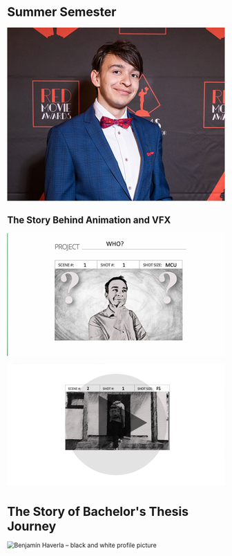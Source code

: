 # Summer Semester
![Profile picture of Benjamín Haverla](Photos/Profile.png)

## The Story Behind Animation and VFX

![Intro photo of talk where we can see Benjamín Haverla in sketch style.](Photos/Intro_1.png)

[![Sketched Benjamin – going into building](Photos/P_video.png)](https://drive.google.com/file/d/1xb3BgfflX3RLkeS3FFgyVgtPNcVuSpsg/view?usp=share_link)

# The Story of Bachelor's Thesis Journey

![Benjamín Haverla – black and white profile picture](Photos/ME.png)
